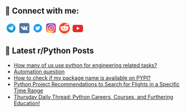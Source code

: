 ## 🔎 Connect with me:
[<img src="https://github.com/bullbesh/bullbesh/blob/main/images/Telegram.png" width="32" height="32" />](https://t.me/bullbesh)
[<img src="https://github.com/bullbesh/bullbesh/blob/main/images/VK.png" width="32" height="32" />](https://vk.com/bullbesh)
[<img src="https://github.com/bullbesh/bullbesh/blob/main/images/Twitter.png" width="32" height="32" />](https://twitter.com/bullbesh1)
[<img src="https://github.com/bullbesh/bullbesh/blob/main/images/Instagram.png" width="32" height="32" />](https://www.instagram.com/bullbesh)
[<img src="https://github.com/bullbesh/bullbesh/blob/main/images/Reddit.png" width="32" height="32" />](https://www.reddit.com/user/bullbesh)
[<img src="https://github.com/bullbesh/bullbesh/blob/main/images/YouTube.png" width="32" height="32" />](https://www.youtube.com/channel/UCtfjRs6uzgq5mfm8S06WTcg)

## 📕 Latest r/Python Posts
<!-- BLOG-POST-LIST:START -->
- [How many of us use python for engineering related tasks?](https://www.reddit.com/r/Python/comments/1gr1k6q/how_many_of_us_use_python_for_engineering_related/)
- [Automation question](https://www.reddit.com/r/Python/comments/1gqzgv6/automation_question/)
- [How to check if my package name is available on PYPI?](https://www.reddit.com/r/Python/comments/1gqzcyj/how_to_check_if_my_package_name_is_available_on/)
- [Python Project Recommendations to Search for Flights in a Specific Time Range](https://www.reddit.com/r/Python/comments/1gqz0h1/python_project_recommendations_to_search_for/)
- [Thursday Daily Thread: Python Careers, Courses, and Furthering Education!](https://www.reddit.com/r/Python/comments/1gqriuc/thursday_daily_thread_python_careers_courses_and/)
<!-- BLOG-POST-LIST:END -->
